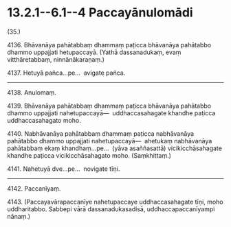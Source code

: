 # 13.2.1--6.1--4 Paccayānulomādi

(35.)

4136\. Bhāvanāya pahātabbaṃ dhammaṃ paṭicca bhāvanāya pahātabbo dhammo uppajjati hetupaccayā. (Yathā dassanadukaṃ, evaṃ vitthāretabbaṃ, ninnānākaraṇaṃ.)

4137\. Hetuyā pañca…pe…  avigate pañca.

---

4138\. Anulomaṃ.

4139\. Bhāvanāya pahātabbaṃ dhammaṃ paṭicca bhāvanāya pahātabbo dhammo uppajjati nahetupaccayā—  uddhaccasahagate khandhe paṭicca uddhaccasahagato moho.

4140\. Nabhāvanāya pahātabbaṃ dhammaṃ paṭicca nabhāvanāya pahātabbo dhammo uppajjati nahetupaccayā—  ahetukaṃ nabhāvanāya pahātabbaṃ ekaṃ khandhaṃ…pe…  (yāva asaññasattā) vicikicchāsahagate khandhe paṭicca vicikicchāsahagato moho. (Saṃkhittaṃ.)

4141\. Nahetuyā dve…pe…  novigate tīṇi.

---

4142\. Paccanīyaṃ.

4143\. (Paccayavārapaccanīye nahetupaccaye uddhaccasahagate tīṇi, moho uddharitabbo. Sabbepi vārā dassanadukasadisā, uddhaccapaccanīyampi nānaṃ.)
